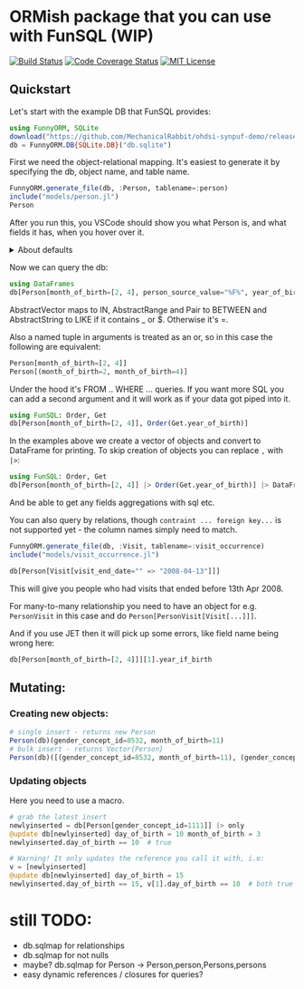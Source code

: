 # ORMish package that you can use with FunSQL (WIP)

[![Build Status][ci-img]][ci-url]
[![Code Coverage Status][codecov-img]][codecov-url]
[![MIT License][license-img]][license-url]

## Quickstart

Let's start with the example DB that FunSQL provides: 

```julia 
using FunnyORM, SQLite
download("https://github.com/MechanicalRabbit/ohdsi-synpuf-demo/releases/download/20210412/synpuf-10p.sqlite", "db.sqlite")
db = FunnyORM.DB{SQLite.DB}("db.sqlite")

```
First we need the object-relational mapping. It's easiest to generate it by specifying the db, object name, and table name.
```julia
FunnyORM.generate_file(db, :Person, tablename=:person)
include("models/person.jl")
Person
```
After you run this, you VSCode should show you what Person is, and what fields it has, when you hover over it. 


<details><summary>About defaults</summary>
If a field can be `Missing`, the generated class will contain default `missing` for it. For the rest no default is set, so you may wish to edit the generated file.</details>


Now we can query the db: 
```julia
using DataFrames
db[Person[month_of_birth=[2, 4], person_source_value="%F%", year_of_birth=1900:1930]]
```
AbstractVector maps to IN, AbstractRange and Pair to BETWEEN and AbstractString to LIKE if it contains _ or $.
Otherwise it's =.

Also a named tuple in arguments is treated as an or, so in this case the following are equivalent:
```julia
Person[month_of_birth=[2, 4]]
Person[(month_of_birth=2, month_of_birth=4)]
```

Under the hood it's FROM .. WHERE ... queries.
If you want more SQL you can add a second argument and it will work as if your data got piped into it.
```julia
using FunSQL: Order, Get
db[Person[month_of_birth=[2, 4]], Order(Get.year_of_birth)]
```
In the examples above we create a vector of objects and convert to DataFrame for printing.
To skip creation of objects you can replace `,` with `|>`:
```julia
using FunSQL: Order, Get
db[Person[month_of_birth=[2, 4]] |> Order(Get.year_of_birth)] |> DataFrame
```
And be able to get any fields aggregations with sql etc.

You can also query by relations, though `contraint ... foreign key...` is not supported yet - the column names simply need to match.

```julia
FunnyORM.generate_file(db, :Visit, tablename=:visit_occurrence)
include("models/visit_occurrence.jl")

db[Person[Visit[visit_end_date="" => "2008-04-13"]]]
```
This will give you people who had visits that ended before 13th Apr 2008.

For many-to-many relationship you need to have an object for e.g. `PersonVisit` in this case and do `Person[PersonVisit[Visit[...]]]`.

And if you use JET then it will pick up some errors, like field name being wrong here:
```julia
db[Person[month_of_birth=[2, 4]]][1].year_if_birth
```

## Mutating:

### Creating new objects:

```julia
# single insert - returns new Person
Person(db)(gender_concept_id=8532, month_of_birth=11)
# bulk insert - returns Vector{Person}
Person(db)([(gender_concept_id=8532, month_of_birth=11), (gender_concept_id=1111,)])
```
### Updating objects

Here you need to use a macro.

```julia
# grab the latest insert
newlyinserted = db[Person[gender_concept_id=1111]] |> only
@update db[newlyinserted] day_of_birth = 10 month_of_birth = 3
newlyinserted.day_of_birth == 10  # true

# Warning! It only updates the reference you call it with, i.e:
v = [newlyinserted]
@update db[newlyinserted] day_of_birth = 15
newlyinserted.day_of_birth == 15, v[1].day_of_birth == 10  # both true
```




# still TODO:

* db.sqlmap for relationships
* db.sqlmap for not nulls
* maybe? db.sqlmap for Person -> Person,person,Persons,persons
* easy dynamic references / closures for queries?

[ci-img]: https://github.com/asjir/FunnyORM/workflows/CI/badge.svg
[ci-url]: https://github.com/asjir/FunnyORM/actions?query=workflow%3ACI+branch%3Amain
[codecov-img]: https://codecov.io/gh/asjir/FunnyORM/branch/main/graph/badge.svg
[codecov-url]: https://codecov.io/gh/asjir/FunnyORM
[license-img]: https://img.shields.io/badge/license-MIT-blue.svg
[license-url]: https://raw.githubusercontent.com/asjir/FunnyORM/main/LICENSE.md
